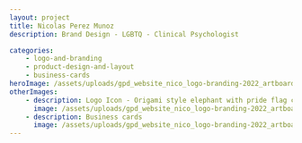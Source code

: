 ```yaml
---
layout: project
title: Nicolas Perez Munoz
description: Brand Design - LGBTQ - Clinical Psychologist

categories:
    - logo-and-branding
    - product-design-and-layout
    - business-cards
heroImage: /assets/uploads/gpd_website_nico_logo-branding-2022_artboard-1.jpg
otherImages:
    - description: Logo Icon - Origami style elephant with pride flag colours
      image: /assets/uploads/gpd_website_nico_logo-branding-2022_artboard-2.jpg
    - description: Business cards
      image: /assets/uploads/gpd_website_nico_logo-branding-2022_artboard-4.jpg
---
```

